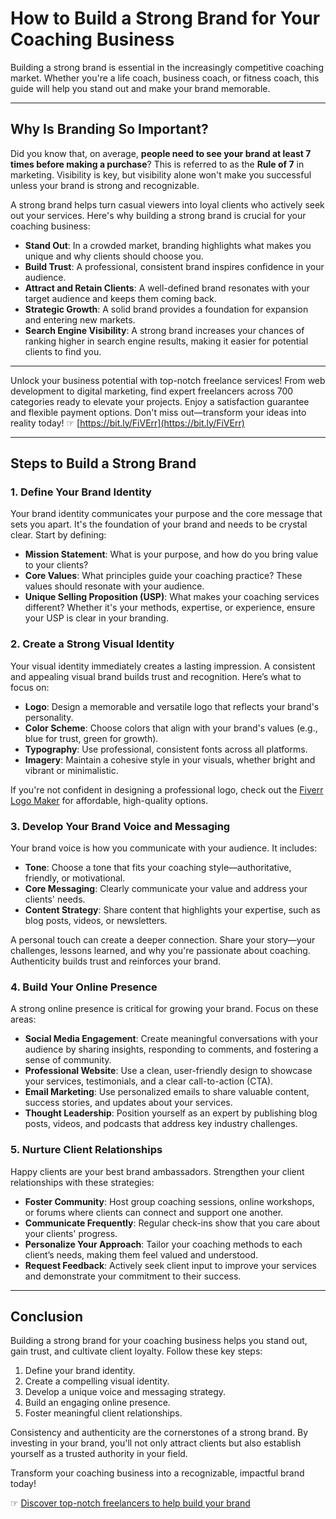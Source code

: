 # How to Build a Strong Brand for Your Coaching Business

Building a strong brand is essential in the increasingly competitive coaching market. Whether you're a life coach, business coach, or fitness coach, this guide will help you stand out and make your brand memorable.

---

## Why Is Branding So Important?

Did you know that, on average, **people need to see your brand at least 7 times before making a purchase**? This is referred to as the **Rule of 7** in marketing. Visibility is key, but visibility alone won't make you successful unless your brand is strong and recognizable.

A strong brand helps turn casual viewers into loyal clients who actively seek out your services. Here's why building a strong brand is crucial for your coaching business:

- **Stand Out**: In a crowded market, branding highlights what makes you unique and why clients should choose you.
- **Build Trust**: A professional, consistent brand inspires confidence in your audience.
- **Attract and Retain Clients**: A well-defined brand resonates with your target audience and keeps them coming back.
- **Strategic Growth**: A solid brand provides a foundation for expansion and entering new markets.
- **Search Engine Visibility**: A strong brand increases your chances of ranking higher in search engine results, making it easier for potential clients to find you.

---

Unlock your business potential with top-notch freelance services! From web development to digital marketing, find expert freelancers across 700 categories ready to elevate your projects. Enjoy a satisfaction guarantee and flexible payment options. Don't miss out—transform your ideas into reality today! ☞ [https://bit.ly/FiVErr](https://bit.ly/FiVErr)

---

## Steps to Build a Strong Brand

### 1. Define Your Brand Identity

Your brand identity communicates your purpose and the core message that sets you apart. It's the foundation of your brand and needs to be crystal clear. Start by defining:

- **Mission Statement**: What is your purpose, and how do you bring value to your clients?
- **Core Values**: What principles guide your coaching practice? These values should resonate with your audience.
- **Unique Selling Proposition (USP)**: What makes your coaching services different? Whether it's your methods, expertise, or experience, ensure your USP is clear in your branding.

### 2. Create a Strong Visual Identity

Your visual identity immediately creates a lasting impression. A consistent and appealing visual brand builds trust and recognition. Here’s what to focus on:

- **Logo**: Design a memorable and versatile logo that reflects your brand's personality.
- **Color Scheme**: Choose colors that align with your brand's values (e.g., blue for trust, green for growth).
- **Typography**: Use professional, consistent fonts across all platforms.
- **Imagery**: Maintain a cohesive style in your visuals, whether bright and vibrant or minimalistic.

If you're not confident in designing a professional logo, check out the [Fiverr Logo Maker](https://bit.ly/FiVErr) for affordable, high-quality options.

### 3. Develop Your Brand Voice and Messaging

Your brand voice is how you communicate with your audience. It includes:

- **Tone**: Choose a tone that fits your coaching style—authoritative, friendly, or motivational.
- **Core Messaging**: Clearly communicate your value and address your clients' needs.
- **Content Strategy**: Share content that highlights your expertise, such as blog posts, videos, or newsletters.

A personal touch can create a deeper connection. Share your story—your challenges, lessons learned, and why you're passionate about coaching. Authenticity builds trust and reinforces your brand.

### 4. Build Your Online Presence

A strong online presence is critical for growing your brand. Focus on these areas:

- **Social Media Engagement**: Create meaningful conversations with your audience by sharing insights, responding to comments, and fostering a sense of community.
- **Professional Website**: Use a clean, user-friendly design to showcase your services, testimonials, and a clear call-to-action (CTA).
- **Email Marketing**: Use personalized emails to share valuable content, success stories, and updates about your services.
- **Thought Leadership**: Position yourself as an expert by publishing blog posts, videos, and podcasts that address key industry challenges.

### 5. Nurture Client Relationships

Happy clients are your best brand ambassadors. Strengthen your client relationships with these strategies:

- **Foster Community**: Host group coaching sessions, online workshops, or forums where clients can connect and support one another.
- **Communicate Frequently**: Regular check-ins show that you care about your clients' progress.
- **Personalize Your Approach**: Tailor your coaching methods to each client’s needs, making them feel valued and understood.
- **Request Feedback**: Actively seek client input to improve your services and demonstrate your commitment to their success.

---

## Conclusion

Building a strong brand for your coaching business helps you stand out, gain trust, and cultivate client loyalty. Follow these key steps:

1. Define your brand identity.
2. Create a compelling visual identity.
3. Develop a unique voice and messaging strategy.
4. Build an engaging online presence.
5. Foster meaningful client relationships.

Consistency and authenticity are the cornerstones of a strong brand. By investing in your brand, you'll not only attract clients but also establish yourself as a trusted authority in your field.

Transform your coaching business into a recognizable, impactful brand today!

☞ [Discover top-notch freelancers to help build your brand](https://bit.ly/FiVErr)
